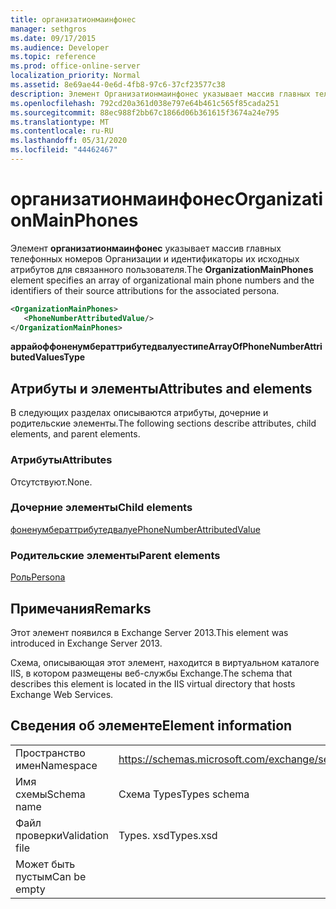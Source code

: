 ```yaml
---
title: организатионмаинфонес
manager: sethgros
ms.date: 09/17/2015
ms.audience: Developer
ms.topic: reference
ms.prod: office-online-server
localization_priority: Normal
ms.assetid: 8e69ae44-0e6d-4fb8-97c6-37cf23577c38
description: Элемент Организатионмаинфонес указывает массив главных телефонных номеров Организации и идентификаторы их исходных атрибутов для связанного пользователя.
ms.openlocfilehash: 792cd20a361d038e797e64b461c565f85cada251
ms.sourcegitcommit: 88ec988f2bb67c1866d06b361615f3674a24e795
ms.translationtype: MT
ms.contentlocale: ru-RU
ms.lasthandoff: 05/31/2020
ms.locfileid: "44462467"
---
```

# <a name="organizationmainphones"></a><span data-ttu-id="bc648-103">организатионмаинфонес</span><span class="sxs-lookup"><span data-stu-id="bc648-103">OrganizationMainPhones</span></span>

<span data-ttu-id="bc648-104">Элемент **организатионмаинфонес** указывает массив главных телефонных номеров Организации и идентификаторы их исходных атрибутов для связанного пользователя.</span><span class="sxs-lookup"><span data-stu-id="bc648-104">The **OrganizationMainPhones** element specifies an array of organizational main phone numbers and the identifiers of their source attributions for the associated persona.</span></span> 
  
```XML
<OrganizationMainPhones>
   <PhoneNumberAttributedValue/>
</OrganizationMainPhones>
```

 <span data-ttu-id="bc648-105">**аррайоффоненумбераттрибутедвалуестипе**</span><span class="sxs-lookup"><span data-stu-id="bc648-105">**ArrayOfPhoneNumberAttributedValuesType**</span></span>
## <a name="attributes-and-elements"></a><span data-ttu-id="bc648-106">Атрибуты и элементы</span><span class="sxs-lookup"><span data-stu-id="bc648-106">Attributes and elements</span></span>

<span data-ttu-id="bc648-107">В следующих разделах описываются атрибуты, дочерние и родительские элементы.</span><span class="sxs-lookup"><span data-stu-id="bc648-107">The following sections describe attributes, child elements, and parent elements.</span></span>
  
### <a name="attributes"></a><span data-ttu-id="bc648-108">Атрибуты</span><span class="sxs-lookup"><span data-stu-id="bc648-108">Attributes</span></span>

<span data-ttu-id="bc648-109">Отсутствуют.</span><span class="sxs-lookup"><span data-stu-id="bc648-109">None.</span></span>
  
### <a name="child-elements"></a><span data-ttu-id="bc648-110">Дочерние элементы</span><span class="sxs-lookup"><span data-stu-id="bc648-110">Child elements</span></span>

[<span data-ttu-id="bc648-111">фоненумбераттрибутедвалуе</span><span class="sxs-lookup"><span data-stu-id="bc648-111">PhoneNumberAttributedValue</span></span>](phonenumberattributedvalue.md)
  
### <a name="parent-elements"></a><span data-ttu-id="bc648-112">Родительские элементы</span><span class="sxs-lookup"><span data-stu-id="bc648-112">Parent elements</span></span>

[<span data-ttu-id="bc648-113">Роль</span><span class="sxs-lookup"><span data-stu-id="bc648-113">Persona</span></span>](persona.md)
  
## <a name="remarks"></a><span data-ttu-id="bc648-114">Примечания</span><span class="sxs-lookup"><span data-stu-id="bc648-114">Remarks</span></span>

<span data-ttu-id="bc648-115">Этот элемент появился в Exchange Server 2013.</span><span class="sxs-lookup"><span data-stu-id="bc648-115">This element was introduced in Exchange Server 2013.</span></span>
  
<span data-ttu-id="bc648-116">Схема, описывающая этот элемент, находится в виртуальном каталоге IIS, в котором размещены веб-службы Exchange.</span><span class="sxs-lookup"><span data-stu-id="bc648-116">The schema that describes this element is located in the IIS virtual directory that hosts Exchange Web Services.</span></span>
  
## <a name="element-information"></a><span data-ttu-id="bc648-117">Сведения об элементе</span><span class="sxs-lookup"><span data-stu-id="bc648-117">Element information</span></span>

|||
|:-----|:-----|
|<span data-ttu-id="bc648-118">Пространство имен</span><span class="sxs-lookup"><span data-stu-id="bc648-118">Namespace</span></span>  <br/> |https://schemas.microsoft.com/exchange/services/2006/types  <br/> |
|<span data-ttu-id="bc648-119">Имя схемы</span><span class="sxs-lookup"><span data-stu-id="bc648-119">Schema name</span></span>  <br/> |<span data-ttu-id="bc648-120">Схема Types</span><span class="sxs-lookup"><span data-stu-id="bc648-120">Types schema</span></span>  <br/> |
|<span data-ttu-id="bc648-121">Файл проверки</span><span class="sxs-lookup"><span data-stu-id="bc648-121">Validation file</span></span>  <br/> |<span data-ttu-id="bc648-122">Types. xsd</span><span class="sxs-lookup"><span data-stu-id="bc648-122">Types.xsd</span></span>  <br/> |
|<span data-ttu-id="bc648-123">Может быть пустым</span><span class="sxs-lookup"><span data-stu-id="bc648-123">Can be empty</span></span>  <br/> ||
   

